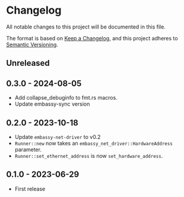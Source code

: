 # Changelog

All notable changes to this project will be documented in this file.

The format is based on [Keep a Changelog](https://keepachangelog.com/en/1.0.0/),
and this project adheres to [Semantic Versioning](https://semver.org/spec/v2.0.0.html).

## Unreleased

## 0.3.0 - 2024-08-05

- Add collapse_debuginfo to fmt.rs macros.
- Update embassy-sync version

## 0.2.0 - 2023-10-18

- Update `embassy-net-driver` to v0.2
- `Runner::new` now takes an `embassy_net_driver::HardwareAddress` parameter.
- `Runner::set_ethernet_address` is now `set_hardware_address`.

## 0.1.0 - 2023-06-29

- First release
